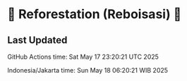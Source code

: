 
# 🌳 Reforestation (Reboisasi) 🌲

## Last Updated

GitHub Actions time: Sat May 17 23:20:21 UTC 2025

Indonesia/Jakarta time: Sun May 18 06:20:21 WIB 2025
